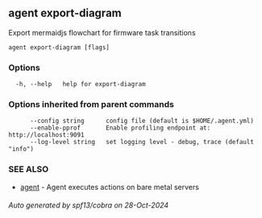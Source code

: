[Auto generated by spf13/cobra]: <>

## agent export-diagram

Export mermaidjs flowchart for firmware task transitions

```
agent export-diagram [flags]
```

### Options

```
  -h, --help   help for export-diagram
```

### Options inherited from parent commands

```
      --config string      config file (default is $HOME/.agent.yml)
      --enable-pprof       Enable profiling endpoint at: http://localhost:9091
      --log-level string   set logging level - debug, trace (default "info")
```

### SEE ALSO

* [agent](agent.md)	 - Agent executes actions on bare metal servers

###### Auto generated by spf13/cobra on 28-Oct-2024
